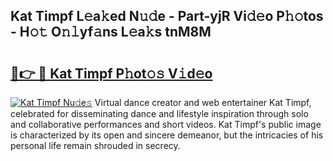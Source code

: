 ## Kat Timpf L𝚎a𝚔ed N𝚞𝚍e - Part-yjR Vi𝚍𝚎o P𝚑𝚘tos - H𝚘𝚝 O𝚗𝚕yf𝚊ns L𝚎a𝚔s tnM8M

# <h2><a href="http://kf196do.oniu.top/?m=Kat+Timpf">🔗👉 🔴 Kat Timpf P𝚑ot𝚘𝚜 V𝚒d𝚎o</a></h2>

[![Kat Timpf Nu𝚍e𝚜](https://i.imgur.com/0qMVB7G.gif)](http://kf196do.oniu.top/?m=Kat+Timpf)
Virtual dance creator and web entertainer Kat Timpf, celebrated for disseminating dance and lifestyle inspiration through solo and collaborative performances and short videos. Kat Timpf's public image is characterized by its open and sincere demeanor, but the intricacies of his personal life remain shrouded in secrecy.  
